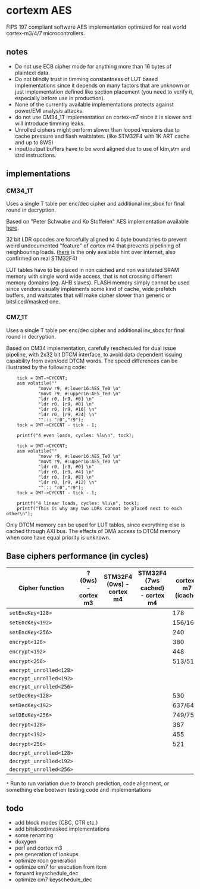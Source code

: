 # cortexm AES

FIPS 197 compliant software AES implementation optimized for real world cortex-m3/4/7 microcontrollers.


## notes
- Do not use ECB cipher mode for anything more than 16 bytes of plaintext data.
- Do not blindly trust in timming constantness of LUT based implementations since it depends on many factors that are 
unknown or just implementation defined like section placement (you need to verify it, especially before use in production).
- None of the currently available implementations protects against power/EMI analysis attacks.
- do not use CM34_1T implementation on cortex-m7 since it is slower and will introduce timming leaks.
- Unrolled ciphers might perform slower than looped versions due to cache pressure and flash waitstates. (like STM32F4 with 1K ART cache and up to 8WS) 
- input/output buffers have to be word aligned due to use of ldm,stm and strd instructions.

## implementations

### CM34_1T

Uses a single T table per enc/dec cipher and additional inv_sbox for final round in decryption.

Based on "Peter Schwabe and Ko Stoffelen" AES implementation available [here](https://github.com/Ko-/aes-armcortexm).

32 bit LDR opcodes are forcefully aligned to 4 byte boundaries to prevent weird undocumented "feature" of cortex m4 that prevents pipelining of neighbouring loads. 
([here](https://community.arm.com/processors/f/discussions/4069/cortex-m3-pipelining-of-consecutive-ldr-instructions-to-different-memory-regions) is the 
only available hint over internet, also confirmed on real STM32F4)

LUT tables have to be placed in non cached and non waitstated SRAM memory with single word wide access, that is not crossing different memory domains (eg. AHB slaves).
FLASH memory simply cannot be used since vendors usually implements some kind of cache, wide prefetch buffers, and waitstates that will make cipher slower than generic or bitsliced/masked one.

### CM7_1T

Uses a single T table per enc/dec cipher and additional inv_sbox for final round in decryption.

Based on CM34 implementation, carefully rescheduled for dual issue pipeline, with 2x32 bit DTCM interface, to avoid data dependent issuing capability from even/odd DTCM words.
The speed differences can be illustrated by the following code:
```
	tick = DWT->CYCCNT;
	asm volatile(""
			"movw r9, #:lower16:AES_Te0 \n"
			"movt r9, #:upper16:AES_Te0 \n"
			"ldr r0, [r9, #0] \n"
			"ldr r0, [r9, #8] \n"
			"ldr r0, [r9, #16] \n"
			"ldr r0, [r9, #24] \n"
			""::: "r0","r9");
	tock = DWT->CYCCNT - tick - 1;

	printf("4 even loads, cycles: %lu\n", tock);

	tick = DWT->CYCCNT;
	asm volatile(""
			"movw r9, #:lower16:AES_Te0 \n"
			"movt r9, #:upper16:AES_Te0 \n"
			"ldr r0, [r9, #0] \n"
			"ldr r0, [r9, #4] \n"
			"ldr r0, [r9, #8] \n"
			"ldr r0, [r9, #12] \n"
			""::: "r0","r9");
	tock = DWT->CYCCNT - tick - 1;

	printf("4 linear loads, cycles: %lu\n", tock);
	printf("This is why any two LDRs cannot be placed next to each other\n");
```

Only DTCM memory can be used for LUT tables, since everything else is cached through AXI bus.
The effects of DMA access to DTCM memory when core have equal priority is unknown.

## Base ciphers performance (in cycles)

| Cipher function  | ? (0ws) - cortex m3 | STM32F4 (0ws) - cortex m4 | STM32F4 (7ws cached) - cortex m4 | cortex-m7 (icache) | cortex-m7 (?) |
|------------------|---------------------|---------------------------|----------------------------------|--------------------|---------------|
| `setEncKey<128>` |  |  |  | 178 |  |
| `setEncKey<192>` |  |  |  | 156/163* |  |
| `setEncKey<256>` |  |  |  | 240 |  |
| `encrypt<128>` |  |  |  | 380 |  |
| `encrypt<192>` |  |  |  | 448 |  |
| `encrypt<256>` |  |  |  | 513/516* |  |
| `encrypt_unrolled<128>` |  |  |  |  |  |
| `encrypt_unrolled<192>` |  |  |  |  |  |
| `encrypt_unrolled<256>` |  |  |  |  |  |
| `setDecKey<128>` |  |  |  | 530 |  |
| `setDecKey<192>` |  |  |  | 637/643* |  |
| `setDEcKey<256>` |  |  |  | 749/755* |  |
| `decrypt<128>` |  |  |  | 387 |  |
| `decrypt<192>` |  |  |  | 455 |  |
| `decrypt<256>` |  |  |  | 521 |  |
| `decrypt_unrolled<128>` |  |  |  |  |  |
| `decrypt_unrolled<192>` |  |  |  |  |  |
| `decrypt_unrolled<256>` |  |  |  |  |  |

`*` Run to run variation due to branch prediction, code alignment, or something else beetwen testing code and implementations

## todo
- add block modes (CBC, CTR etc.)
- add bitsliced/masked implementations
- some renaming
- doxygen
- perf and cortex m3
- pre generation of lookups
- optimize rcon generation
- optimize cm7 for execution from itcm
- forward keyschedule_dec 
- optimize cm7 keyschedule_dec